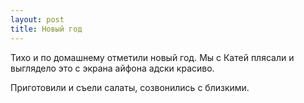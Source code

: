 ```yaml
---
layout: post
title: Новый год
---
```


Тихо и по домашнему отметили новый год. Мы с Катей плясали и выглядело это с экрана айфона адски красиво.

Приготовили и съели салаты, созвонились с близкими.
